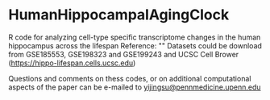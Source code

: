 # HumanHippocampalAgingClock
R code for analyzing cell-type specific transcriptome changes in the human hippocampus across the lifespan
Reference:
""
Datasets could be download from GSE185553, GSE198323 and GSE199243 and UCSC Cell Brower (https://hippo-lifespan.cells.ucsc.edu)

Questions and comments on thess codes, or on additional computational aspects of the paper can be e-mailed to yijingsu@pennmedicine.upenn.edu
